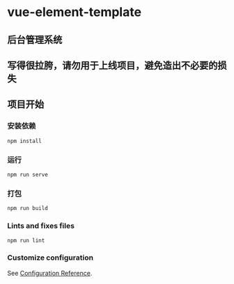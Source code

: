 # vue-element-template

## 后台管理系统
## 写得很拉胯，请勿用于上线项目，避免造出不必要的损失

## 项目开始

### 安装依赖
```
npm install
```

### 运行
```
npm run serve
```

### 打包
```
npm run build
```

### Lints and fixes files
```
npm run lint
```

### Customize configuration
See [Configuration Reference](https://cli.vuejs.org/config/).
